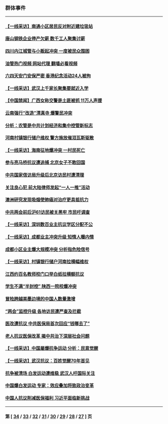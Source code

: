 ### 群体事件
---
#### [【一线采访】南通小区居民反对附近建垃圾站](../../pages/ncid279/n14021690.md?06280445) 
#### [唐山钢铁企业停产欠薪 数千工人聚集讨薪](../../pages/ncid279/n14017404.md?06280445) 
#### [四川内江城管与小贩起冲突 一度被民众围困](../../pages/ncid279/n14015922.md?06280445) 
#### [油管热门视频 网站代理 翻墙必看视频](http://138.2.39.72:81/youtube.html?epic-marker?06280445)
#### [六四天安门安保严密 香港纪念活动24人被拘](../../pages/ncid279/n14009800.md?06280445) 
#### [【一线采访】武汉上千家长聚集要就近入学](../../pages/ncid279/n14009497.md?06280445) 
#### [【中国禁闻】广西女称交警是土匪被抓 11万人声援](../../pages/ncid279/n14006869.md?06280445) 
#### [云南强行“改造”清真寺 爆警民冲突](../../pages/ncid279/n14005561.md?06280445) 
#### [分析：农管是中共计划经济和集中控管新标志](../../pages/ncid279/n14000665.md?06280445) 
#### [河南村镇银行储户维权 警方施放催泪瓦斯驱散](../../pages/ncid279/n13998750.md?06280445) 
#### [【一线采访】海南征地爆冲突 一村民死亡](../../pages/ncid279/n13989137.md?06280445) 
#### [参与亮马桥抗议遭追捕 北京女子不敢回国](../../pages/ncid279/n13985420.md?06280445) 
#### [中共国家信访局升级后北京访民村遭清理](../../pages/ncid279/n13984826.md?06280445) 
#### [关注良心犯 前大陆律师发起“一人一推”活动](../../pages/ncid279/n13980524.md?06280445) 
#### [澳洲研究发现吸烟使肺癌对治疗更具抵抗力](../../pages/ncid279/n13977762.md?06280445) 
#### [中共两会前后沪61访民被关黑牢 市民吁调查](../../pages/ncid279/n13976054.md?06280445) 
#### [【一线采访】深圳数百业主抗议学区分配不公](../../pages/ncid279/n13976680.md?06280445) 
#### [【一线采访】成都业主冲突升级 知情人曝内情](../../pages/ncid279/n13965289.md?06280445) 
#### [成都小区业主爆大规模冲突 分析指危险信号](../../pages/ncid279/n13964520.md?06280445) 
#### [【一线采访】村镇银行储户河南拉横幅维权](../../pages/ncid279/n13964555.md?06280445) 
#### [江西约百名教师校门口举白纸拉横额抗议](../../pages/ncid279/n13958579.md?06280445) 
#### [学生不满“半封控” 陕西一院校爆冲突](../../pages/ncid279/n13946647.md?06280445) 
#### [冒险跨越美墨边境的中国人数量激增](../../pages/ncid279/n13946742.md?06280445) 
#### [“两会”监控升级 各地访民遭严查及拦截](../../pages/ncid279/n13942702.md?06280445) 
#### [医改遭抗议 中共医保局首次回应“钱哪去了”](../../pages/ncid279/n13938290.md?06280445) 
#### [老人抗议医保改革 揭中共治下深层社会问题](../../pages/ncid279/n13934963.md?06280445) 
#### [【一线采访】中国屡爆抗争运动 分析：民意觉醒](../../pages/ncid279/n13934024.md?06280445) 
#### [【一线采访】武汉抗议：百姓觉醒70年首见](../../pages/ncid279/n13931265.md?06280445) 
#### [抗争被清场 白发运动遭维稳 武汉人吁国际关注](../../pages/ncid279/n13931147.md?06280445) 
#### [中国爆白发运动 专家：效应叠加将致政治变革](../../pages/ncid279/n13931004.md?06280445) 
#### [中国人抗议削减医保福利 习近平面临新挑战](../../pages/ncid279/n13930530.md?06280445) 

---
#### 第 [ [34](./34.md?06280445) / [33](./33.md?06280445) / [32](./32.md?06280445) / [31](./31.md?06280445) / [30](./30.md?06280445) / [29](./29.md?06280445) / [28](./28.md?06280445) / [27](./27.md?06280445) ] 页
